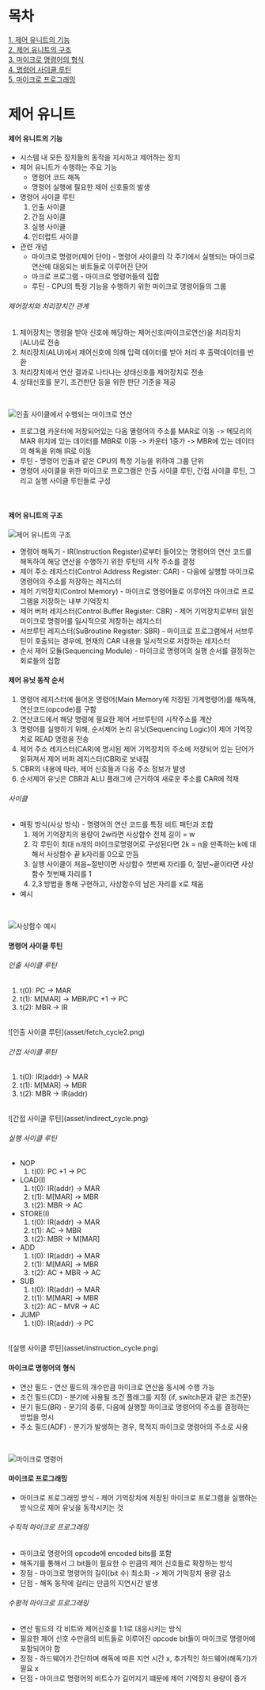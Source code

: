 # 목차 
[1. 제어 유니트의 기능](#제어-유니트의-기능) <br>
[2. 제어 유니트의 구조](#제어-유니트의-구조) <br>
[3. 마이크로 명령어의 형식](#마이크로-명령어의-형식) <br>
[4. 명령어 사이클 루틴](#명령어-사이클-루틴) <br>
[5. 마이크로 프로그래밍](#마이크로-프로그래밍) <br>

# 제어 유니트

#### 제어 유니트의 기능
* 시스템 내 모든 장치들의 동작을 지시하고 제어하는 장치
* 제어 유니트가 수행하는 주요 기능
    - 명령어 코드 해독
    - 명령어 실행에 필요한 제어 신호들의 발생
* 명령어 사이클 루틴
    1. 인출 사이클
    2. 간접 사이클
    3. 실행 사이클
    4. 인터럽트 사이클
* 관련 개념
    * 마이크로 명령어(제어 단어) - 명령어 사이클의 각 주기에서 실행되는 마이크로 연산에 대응되는 비트들로 이루어진 단어
    * 마크로 프로그램 - 마이크로 명령어들의 집합
    * 루틴 - CPU의 특정 기능을 수행하기 위한 마이크로 명령어들의 그룹
###### 제어장치와 처리장치간 관계
1. 제어장치는 명령을 받아 신호에 해당하는 제어신호(마이크로연산)을 처리장치(ALU)로 전송
2. 처리장치(ALU)에서 제어신호에 의해 입력 데이터를 받아 처리 후 출력데이터를 반환
3. 처리장치에서 연산 결과로 나타나는 상태신호를 제어장치로 전송
4. 상태신호를 분기, 조건판단 등을 위한 판단 기준을 제공

<br>

![인출 사이클에서 수행되는 마이크로 연산](asset/fetch_cycle.png)
* 프로그램 카운터에 저장되어있는 다음 멸령어의 주소를 MAR로 이동 -> 메모리의 MAR 위치에 있는 데이터를 MBR로 이동 -> 카운터 1증가 -> MBR에 있는 데이터의 해독을 위해 IR로 이동
* 루틴 - 명령어 인출과 같은 CPU의 특정 기능을 위하여 그룹 단위
* 명령어 사이클을 위한 마이크로 프로그램은 인출 사이클 루틴, 간접 사이클 루틴, 그리고 실행 사이클 루틴들로 구성

 <br>

#### 제어 유니트의 구조
![제어 유니트의 구조](asset/control_unit.png)
* 명령어 해독기 - IR(Instruction Register)로부터 들어오는 명령어의 연산 코드를 해독하여 해당 연산을 수행하기 위한 루틴의 시작 주소를 결정
* 제어 주소 레지스터(Control Address Register: CAR) - 다음에 실행할 마이크로 명령어의 주소를 저장하는 레지스터
* 제어 기억장치(Control Memory) - 마이크로 명령어들로 이루어진 마이크로 프로그램을 저장하는 내부 기억장치
* 제어 버퍼 레지스터(Control Buffer Register: CBR) - 제어 기억장치로부터 읽힌 마이크로 명령어를 일시적으로 저장하는 레지스터
* 서브루틴 레지스터(SuBroutine Register: SBR) - 마이크로 프로그램에서 서브루틴이 호출되는 경우에, 현재의 CAR 내용을 일시적으로 저장하는 레지스터
* 순서 제어 모듈(Sequencing Module) - 마이크로 명령어의 실행 순서를 결정하는 회로들의 집합

#### 제어 유닛 동작 순서
1. 명령어 레지스터에 들어온 명령어(Main Memory에 저장된 기계명령어)를 해독해, 연산코드(opcode)를 구함
2. 연산코드에서 해당 명령에 필요한 제어 서브루틴의 시작주소를 계산
3. 명령어를 실행하기 위해, 순서제어 논리 유닛(Sequencing Logic)이 제어 기억장치로 READ 명령을 전송
4. 제어 주소 레지스터(CAR)에 명시된 제어 기억장치의 주소에 저장되어 있는 단어가 읽혀져서 제어 버퍼 레지스터(CBR)로 보내짐
5. CBR의 내용에 따라, 제어 신호들과 다음 주소 정보가 발생
6. 순서제어 유닛은 CBR과 ALU 플래그에 근거하여 새로운 주소를 CAR에 적재


###### 사이클
* 매핑 방식(사상 방식) - 명령어의 연산 코드를 특정 비트 패턴과 조합
    1. 제어 기억장치의 용량이 2w라면 사상합수 전체 길이 = w
    2. 각 루틴이 최대 n개의 마이크로명령어로 구성된다면 2k = n을 만족하는 k에 대해서 사상함수 끝 k자리를 0으로 만듬
    3. 실행 사이클이 처음~절반이면 사상함수 첫번째 자리를 0, 절반~끝이라면 사상함수 첫번째 자리를 1
    4. 2,3 방법을 통해 구현하고, 사상함수의 남은 자리를 x로 채움
* 예시

<br>

![사상함수 예시](asset/mapping.png)

#### 명령어 사이클 루틴
###### 인출 사이클 루틴
1. t(0): PC -> MAR
2. t(1): M[MAR] -> MBR/PC +1 -> PC
3. t(2): MBR -> IR 
<br>
![인출 사이클 루틴](asset/fetch_cycle2.png)
<br>

###### 간접 사이클 루틴
1. t(0): IR(addr) -> MAR
2. t(1): M[MAR] -> MBR
3. t(2): MBR -> IR(addr)

<br>
![간접 사이클 루틴](asset/indirect_cycle.png)
<br>


###### 실행 사이클 루틴
* NOP
    1. t(0): PC +1 -> PC
* LOAD(I)
    1. t(0): IR(addr) -> MAR
    2. t(1): M[MAR] -> MBR
    3. t(2): MBR -> AC
* STORE(I)
    1. t(0): IR(addr) -> MAR
    2. t(1): AC -> MBR
    3. t(2): MBR -> M[MAR]
* ADD
    1. t(0): IR(addr) -> MAR
    2. t(1): M[MAR] -> MBR
    3. t(2): AC + MBR -> AC
* SUB
    1. t(0): IR(addr) -> MAR
    2. t(1): M[MAR] -> MBR
    3. t(2): AC - MVR -> AC
* JUMP
    1. t(0): IR(addr) -> PC

<br>
![실행 사이클 루틴](asset/instruction_cycle.png)
<br>

#### 마이크로 명령어의 형식
* 연산 필드 - 연산 필드의 개수만큼 마이크로 연산을 동시에 수행 가능
* 조건 필드(CD) - 분기에 사용될 조건 플래그를 지정 (if, switch문과 같은 조건문)
* 분기 필드(BR) - 분기의 종류, 다음에 실행할 마이크로 명령어의 주소를 결정하는 방법을 명시
* 주소 필드(ADF) - 분기가 발생하는 경우, 목적지 마이크로 명령어의 주소로 사용
<br>

![마이크로 명령어](asset/micro_instructions.png)

#### 마이크로 프로그래밍
* 마이크로 프로그래밍 방식 - 제어 기억장치에 저장된 마이크로 프로그램을 실행하는 방식으로 제어 유닛을 동작시키는 것
###### 수직적 마이크로 프로그래밍
* 마이크로 명령어의 opcode에 encoded bits를 포함
* 해독기를 통해서 그 bit들이 필요한 수 만큼의 제어 신호들로 확장하는 방식
* 장점 - 마이크로 명령어의 길이(bit 수) 최소화 -> 제어 기억장치 용량 감소
* 단점 - 해독 동작에 걸리는 만큼의 지연시간 발생

###### 수평적 마이크로 프로그래밍
* 연산 필드의 각 비트와 제어신호를 1:1로 대응시키는 방식
* 필요한 제어 신호 수만큼의 비트들로 이루어진 opcode bit들이 마이크로 명령어에 포함되어야 함
* 장점 - 하드웨어가 간단하며 해독에 따른 지연 시간 x, 추가적인 하드웨어(해독기)가 필요 x
* 단점 - 마이크로 명령어의 비트수가 길어지기 떄문에 제어 기억장치 용량이 증가